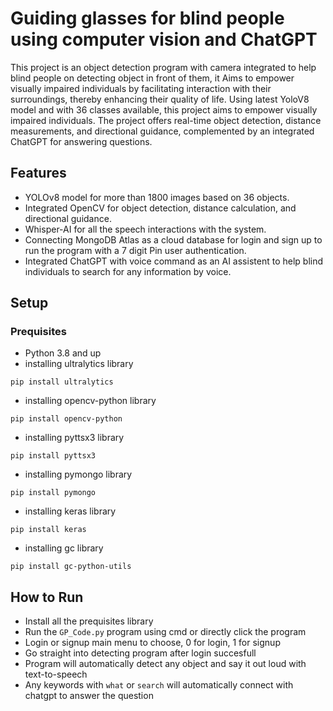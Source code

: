# Guiding glasses for blind people using computer vision and ChatGPT
This project is an object detection program with camera integrated to help blind people on detecting object in front of them, it Aims to empower visually impaired individuals by facilitating interaction with their surroundings, thereby enhancing their quality of life.
Using latest YoloV8 model and with 36 classes available, this project aims to empower visually impaired individuals. The project offers real-time object detection, distance measurements, and directional guidance, complemented by an integrated ChatGPT for answering questions.
   

## Features
- YOLOv8 model for more than 1800 images based on 36 objects.
- Integrated OpenCV for object detection, distance calculation, and directional guidance. 
- Whisper-AI for all the speech interactions with the system.
- Connecting MongoDB Atlas as a cloud database for login and sign up to run the program with a 7 digit Pin user authentication.
- Integrated ChatGPT with voice command as an AI assistent to help blind individuals to search for any information by voice. 
  
## Setup
### Prequisites
- Python 3.8 and up
- installing ultralytics library
```
pip install ultralytics
```
- installing opencv-python library
```
pip install opencv-python
```
- installing pyttsx3 library

```
pip install pyttsx3
```
- installing pymongo library

```
pip install pymongo
```
- installing keras library

```
pip install keras
```
- installing gc library

```
pip install gc-python-utils
```



## How to Run
- Install all the prequisites library
- Run the `GP_Code.py` program using cmd or directly click the program
- Login or signup main menu to choose, 0 for login, 1 for signup
- Go straight into detecting program after login succesfull
- Program will automatically detect any object and say it out loud with text-to-speech
- Any keywords with `what` or `search` will automatically connect with chatgpt to answer the question
